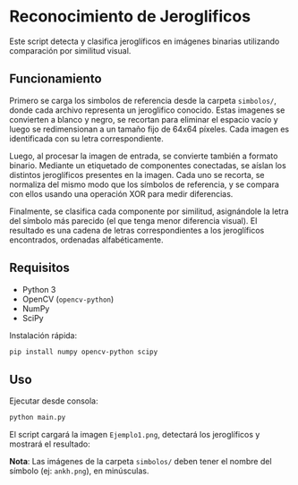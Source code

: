 # Reconocimiento de Jeroglificos

Este script detecta y clasifica jeroglíficos en imágenes binarias utilizando comparación por
similitud visual.

## Funcionamiento

Primero se carga los simbolos de referencia desde la carpeta `simbolos/`, donde cada archivo
representa un jeroglifico conocido.
Estas imagenes se convierten a blanco y negro, se recortan para eliminar el espacio vacío y
luego se redimensionan a un tamaño fijo de 64x64 píxeles.
Cada imagen es identificada con su letra correspondiente.

Luego, al procesar la imagen de entrada, se convierte también a formato binario.
Mediante un etiquetado de componentes conectadas, se aíslan los distintos jeroglíficos
presentes en la imagen.
Cada uno se recorta, se normaliza del mismo modo que los símbolos de referencia, y se compara
con ellos usando una operación XOR para medir diferencias.

Finalmente, se clasifica cada componente por similitud, asignándole la letra del símbolo más
parecido (el que tenga menor diferencia visual).
El resultado es una cadena de letras correspondientes a los jeroglíficos encontrados, ordenadas
alfabéticamente.

## Requisitos

* Python 3
* OpenCV (`opencv-python`)
* NumPy
* SciPy

Instalación rápida:

```bash
pip install numpy opencv-python scipy
```

## Uso

Ejecutar desde consola:

```bash
python main.py
```

El script cargará la imagen `Ejemplo1.png`, detectará los jeroglíficos y mostrará el resultado:

**Nota**:
Las imágenes de la carpeta `simbolos/` deben tener el nombre del símbolo (ej:
`ankh.png`), en minúsculas.
